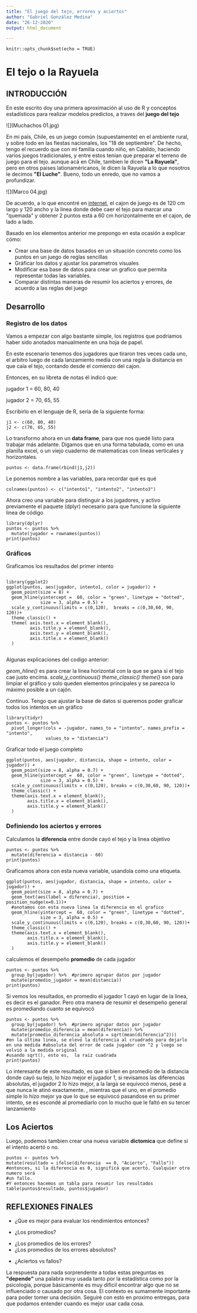 ```yaml
---
title: "El juego del tejo, errores y aciertos"
author: "Gabriel González Medina"
date: "26-12-2020"
output: html_document

---
```


```{r setup, include=FALSE}
knitr::opts_chunk$set(echo = TRUE)
```

# El tejo o la Rayuela

## INTRODUCCIÓN

En este escrito doy una primera aproximación al uso de R y conceptos estadísticos para realizar modelos predictos, a traves del **juego del tejo**

![](Muchachos 01.jpg)

En mi país, Chile, es un juego común (supuestamente) en el ambiente rural, y sobre todo en las fiestas nacionales, los "18 de septiembre". De hecho, tengo el recuerdo que con mi familia cuando niño, en Cabildo, haciendo varios juegos tradicionales, y entre estos tenían que preparar el terreno de juego para el tejo. aunque acá en Chile, tambien le dicen **"La Rayuela"**, pero en otros paises lationaméricanos, le dicen la Rayuela a lo que nosotros le decimos **"El Luche"**. Bueno, todo un enredo, que no vamos a profundizar.

![](Marco 04.jpg)

De acuerdo, a lo que encontré en [internet](http://www.revistachilena.com/La_Rayuela.html), el cajon de juego es de 120 cm largo y 120 ancho y la linea donde debe caer el tejo para marcar una "quemada" y obtener 2 puntos está a 60 cm horizontalmente en el cajon, de lado a lado. 

Basado en los elementos anterior me prepongo en esta ocasión a explicar cómo: 

+ Crear una base de datos basados en un situación concreto como los puntos en un juego de reglas sencillas
+ Gráficar los datos y ajustar los parametros visuales
+ Modificar esa base de datos para crear un grafico que permita representar todas las variables.
+ Comparar distintas maneras de resumir los aciertos y errores, de acuerdo a las reglas del juego


## Desarrollo 

### Registro de los datos


Vamos a empezar con algo bastante simple, los registros que podríamos haber sido anotados manualmente en una hoja de papel.

En este escenario tenemos dos jugadores que tiraron tres veces cada uno,
el arbitro luego de cada lanzamiento media con una regla la disitancia en que caía el tejo, contando desde el comienzo del cajon.

Entonces, en su libreta de notas él indicó que:

jugador 1 =  60, 80, 40

jugador 2 =  70, 65, 55

Escribirlo en el lenguaje de R, sería de la siguiente forma: 

```{r}
j1 <- c(60, 80, 40)
j2 <- c(70, 65, 55)
```

Lo transformo ahora en un **data frame**, para que nos quedé listo para trabajar más adelante. Digamos que en una forma tabulada, como en una planilla excel, o un viejo 
cuaderno de matematicas con lineas verticales y horizontales. 

```{r}
puntos <- data.frame(rbind(j1,j2))
```

Le ponemos nombre a las variables, para recordar qué es qué

```{r}
colnames(puntos) <- c("intento1", "intento2", "intento3")
```

Ahora creo una variable para distinguir a los jugadores, y activo previamente el paquete (dplyr) necesario para que funcione la siguiente linea de código

```{r message=FALSE}
library(dplyr) 
puntos <- puntos %>% 
  mutate(jugador = rownames(puntos))
print(puntos)
```

### Gráficos

Graficamos los resultados del primer intento
           
```{r message=FALSE}

library(ggplot2) 
ggplot(puntos, aes(jugador, intento1, color = jugador)) +
  geom_point(size = 8) + 
  geom_hline(yintercept =  60, color = "green", linetype = "dotted", 
             size = 3, alpha = 0.5) +
  scale_y_continuous(limits = c(0,120),  breaks = c(0,30,60, 90, 120))+
  theme_classic() +
  theme( axis.text.x = element_blank(),
         axis.title.y = element_blank(),
         axis.text.y = element_blank(),
         axis.title.x = element_blank()
  ) 
  
```
 Algunas explicaciones del codigo anterior: 
 
 *geom_hline()* es para crear  la linea horizontal con la que se gana si el tejo cae justo encima.
 *scale_y_continuous()* 
 *theme_classic()*
 *theme()* son para limpiar el gráfico y solo queden elementos principales y se parezca lo máximo posible a un cajón. 


Continuo. Tengo que ajustar la base de datos si queremos poder graficar todos los intentos en un gráfico

```{r message=FALSE}
library(tidyr)
puntos <- puntos %>% 
  pivot_longer(cols = -jugador, names_to = "intento", names_prefix = "intento",
               values_to = "distancia")
```

Graficar todo el juego completo

```{r}
ggplot(puntos, aes(jugador, distancia, shape = intento, color = jugador)) +
  geom_point(size = 8, alpha = 0.7) +
  geom_hline(yintercept =  60, color = "green", linetype = "dotted", 
             size = 3, alpha = 0.5) +
  scale_y_continuous(limits = c(0,120), breaks = c(0,30,60, 90, 120))+
  theme_classic() +
  theme(axis.text.x = element_blank(),
        axis.title.x = element_blank(),
        axis.title.y = element_blank()
  )
```


### Definiendo los aciertos y errores

Calculamos la **diferencia** entre donde cayó el tejo y la linea objetivo

```{r}
puntos <- puntos %>% 
  mutate(diferencia = distancia - 60) 
print(puntos)
```

Graficamos ahora con esta nueva variable, usandola como una etiqueta.

```{r}
ggplot(puntos, aes(jugador, distancia, shape = intento, color = jugador)) +
  geom_point(size = 8, alpha = 0.7) +
  geom_text(aes(label = diferencia), position = position_nudge(x=0.1))+
  #anotamos con esta nueva linea la diferencia en el grafico
  geom_hline(yintercept =  60, color = "green", linetype = "dotted", 
             size = 3, alpha = 0.5) +
  scale_y_continuous(limits = c(0,120), breaks = c(0,30,60, 90, 120))+
  theme_classic() +
  theme(axis.text.x = element_blank(),
        axis.title.x = element_blank(),
        axis.title.y = element_blank()
  )
```

calculemos el desempeño **promedio** de cada jugador

```{r}
puntos <- puntos %>% 
  group_by(jugador) %>%  #primero agrupar datos por jugador
  mutate(promedio_jugador = mean(distancia))
print(puntos)
```

Si vemos los resultados, en promedio el jugador 1 cayó en lugar de la linea, es decir es el ganador. Pero otra manera de resumir el desempeño general es promediando cuanto se equivocó

```{r}
puntos <- puntos %>% 
  group_by(jugador) %>%  #primero agrupar datos por jugador
  mutate(promedio_diferencia = mean(diferencia)) %>% 
  mutate(promedio_diferencia_absoluta = sqrt(mean(diferencia^2))) 
#en la última linea, se elevó la diferencia al cruadrado para dejarlo en una medida #absoluta del error de cada jugador con ^2 y luego se volvió a la medida original
#usando sqrt(), esto es,  la raiz cuadrada
print(puntos)
```

Lo interesante de este resultado, es que si bien en promedio de la distancia donde cayó su tejo, lo hizo mejor el jugador 1, si revisamos las diferencias absolutas, el jugador 2 lo hizo mejor, a la larga se equivocó menos, pesé a que nunca le atinó exactamente. , mientras que el uno, en el promedio simple lo hizo mejor ya que lo que se equivocó pasandose en su primer intento, se es escondé al promediarlo con lo mucho que le faltó en su tercer lanzamiento

## Los Aciertos

Luego, podemos tambien crear una nueva variable **dictomica** que define si el intento acertó o no.

```{r}
puntos <- puntos %>% 
mutate(resultado = ifelse(diferencia  == 0, "Acierto", "Fallo"))
#entonces, si la diferencia es 0, significá que acertó. Cualquier otro numero será
#un fallo. 
#Y entonces hacemos un tabla para resumir los resultados
table(puntos$resultado, puntos$jugador)
```

## REFLEXIONES FINALES

* ¿Que es mejor para evaluar los rendimientos entonces? 
+ ¿Los promedios?
- ¿Los promedios de los errores?
- ¿Los promedios de los errores absolutos?
+ ¿Aciertos vs fallos?

La respuesta para nada sorprendente a todas estas preguntas es **"depende"**
una palabra muy usada tanto por la estadística como por la psicología, porque básicamente es muy dificil encontrar algo que no se influenciado o causado por otra cosa. El contexto es sumamente importante para poder tomer una decisión. 
Seguiré con esto en proximo entregas, para que podamos entender cuando es mejor usar cada cosa.
